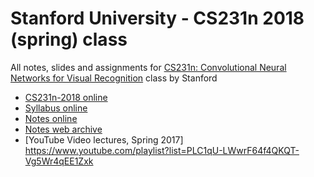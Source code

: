 # Stanford University - CS231n 2018 (spring) class

All notes, slides and assignments for [CS231n: Convolutional Neural Networks for Visual Recognition](http://vision.stanford.edu/teaching/cs231n/) class by Stanford

- [CS231n-2018 online](http://cs231n.stanford.edu/2018/)
- [Syllabus online](http://cs231n.stanford.edu/2018/syllabus.html)
- [Notes online](https://cs231n.github.io/)
- [Notes web archive](https://web.archive.org/web/20180702073940/http://cs231n.github.io/)
- [YouTube Video lectures, Spring 2017] https://www.youtube.com/playlist?list=PLC1qU-LWwrF64f4QKQT-Vg5Wr4qEE1Zxk
